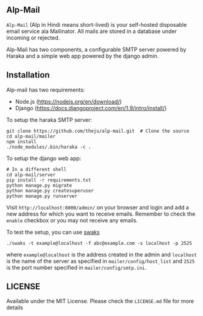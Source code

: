 Alp-Mail
---------

`Alp-Mail` (Alp in Hindi means short-lived) is your self-hosted disposable email
service ala Mailinator. All mails are stored in a database under incoming or
rejected.

Alp-Mail has two components, a configurable SMTP server powered by Haraka and a
simple web app powered by the django admin.

Installation
-------------

Alp-mail has two requirements:
* Node.js (https://nodejs.org/en/download/)
* Django (https://docs.djangoproject.com/en/1.9/intro/install/)

To setup the haraka SMTP server:

```
git clone https://github.com/theju/alp-mail.git  # Clone the source
cd alp-mail/mailer
npm install
./node_modules/.bin/haraka -c .
```

To setup the django web app:

```
# In a different shell
cd alp-mail/server
pip install -r requirements.txt
python manage.py migrate
python manage.py createsuperuser
python manage.py runserver
```

Visit `http://localhost:8000/admin/` on your browser and login and add a new
address for which you want to receive emails. Remember to check the `enable`
checkbox or you may not receive any emails.

To test the setup, you can use [swaks](http://jetmore.org/john/code/swaks/)

```
./swaks -t example@localhost -f abc@example.com -s localhost -p 2525
```

where `example@localhost` is the address created in the admin and `localhost`
is the name of the server as specified in `mailer/config/host_list` and `2525`
is the port number specified in `mailer/config/smtp.ini`.


LICENSE
--------

Available under the MIT License. Please check the `LICENSE.md` file for more details
